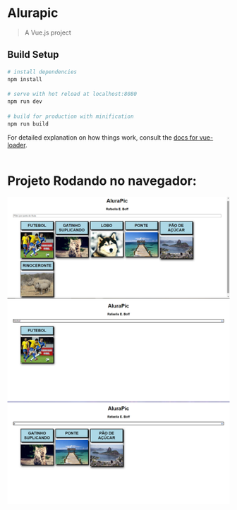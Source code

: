 # Alurapic

> A Vue.js project

## Build Setup

``` bash
# install dependencies
npm install

# serve with hot reload at localhost:8080
npm run dev

# build for production with minification
npm run build
```

For detailed explanation on how things work, consult the [docs for vue-loader](http://vuejs.github.io/vue-loader). <br> <br>
# Projeto Rodando no navegador:
![alt](./ProjetoRodando/TelaInicial.png)
![alt](./ProjetoRodando/PesquisaPorNome.png)
![alt](./ProjetoRodando/PesquisaPorLetra.png)